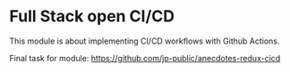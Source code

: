 # Full Stack open CI/CD

This module is about implementing CI/CD workflows with Github Actions.

Final task for module: https://github.com/jp-public/anecdotes-redux-cicd
